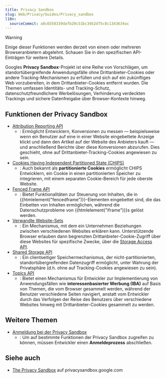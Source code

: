 ```yaml
---
title: Privacy Sandbox
slug: Web/Privacy/Guides/Privacy_sandbox
l10n:
  sourceCommit: a8c6558339dafb20c51bc34b2d75c8c1343634ac
---
```


> [!WARNING]
> Einige dieser Funktionen werden derzeit von einem oder mehreren Browseranbietern abgelehnt.
> Schauen Sie in den spezifischen API-Einträgen für weitere Details.

Googles **Privacy Sandbox**-Projekt ist eine Reihe von Vorschlägen, um standortübergreifende Anwendungsfälle ohne Drittanbieter-Cookies oder andere Tracking-Mechanismen zu erfüllen und sich auf ein zukünftiges Web vorzubereiten, in dem Drittanbieter-Cookies entfernt wurden. Die Themen umfassen Identitäts- und Tracking-Schutz, datenschutzfreundlichere Werbelösungen, Verhinderung verdeckten Trackings und sichere Datenfreigabe über Browser-Kontexte hinweg.

## Funktionen der Privacy Sandbox

- [Attribution Reporting API](/de/docs/Web/API/Attribution_Reporting_API)
  - : Ermöglicht Entwicklern, Konversionen zu messen — beispielsweise wenn ein Benutzer auf eine in einer Website eingebettete Anzeige klickt und dann den Artikel auf der Website des Anbieters kauft — und anschließend Berichte über diese Konversionen abzurufen. Dies geschieht, ohne auf Drittanbieter-Tracking-Cookies angewiesen zu sein.
- [Cookies Having Independent Partitioned State (CHIPS)](/de/docs/Web/Privacy/Guides/Privacy_sandbox/Partitioned_cookies)
  - : Auch bekannt als **partitionierte Cookies** ermöglicht CHIPS Entwicklern, ein Cookie in einen partitionierten Speicher zu integrieren, mit einem separaten Cookie-Bereich für jede oberste Website.
- [Fenced Frame API](/de/docs/Web/API/Fenced_frame_API)
  - : Bietet Funktionalitäten zur Steuerung von Inhalten, die in {{htmlelement("fencedframe")}}-Elementen eingebettet sind, die das Einbetten von Inhalten ermöglichen, während die Datenschutzprobleme von {{htmlelement("iframe")}}s gelöst werden.
- [Verwandte Website-Sets](/de/docs/Web/API/Storage_Access_API/Related_website_sets)
  - : Ein Mechanismus, mit dem ein Unternehmen Beziehungen zwischen verschiedenen Websites erklären kann. Unterstützende Browser erlauben dann begrenzten Drittanbieter-Cookie-Zugriff über diese Websites für spezifische Zwecke, über die [Storage Access API](/de/docs/Web/API/Storage_Access_API).
- [Shared Storage API](/de/docs/Web/API/Shared_Storage_API)
  - : Ein clientseitiger Speichermechanismus, der nicht-partitionierten, standortübergreifenden Datenzugriff ermöglicht, unter Wahrung der Privatsphäre (d.h. ohne auf Tracking-Cookies angewiesen zu sein).
- [Topics API](/de/docs/Web/API/Topics_API)
  - : Bietet einen Mechanismus für Entwickler zur Implementierung von Anwendungsfällen wie **interessenbasierter Werbung (IBA)** auf Basis von Themen, die vom Browser gesammelt werden, während der Benutzer verschiedene Seiten navigiert, anstatt vom Entwickler durch das Verfolgen der Reise des Benutzers über verschiedene Websites hinweg mit Drittanbieter-Cookies gesammelt zu werden.

## Weitere Themen

- [Anmeldung bei der Privacy Sandbox](/de/docs/Web/Privacy/Guides/Privacy_sandbox/Enrollment)
  - : Um auf bestimmte Funktionen der Privacy Sandbox zugreifen zu können, müssen Entwickler einen **Anmeldeprozess** abschließen.

## Siehe auch

- [The Privacy Sandbox](https://privacysandbox.google.com/) auf privacysandbox.google.com
